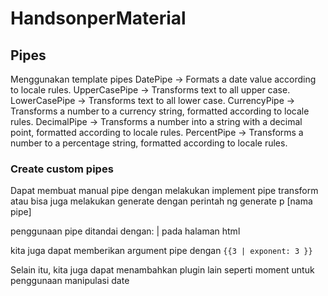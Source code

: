 # HandsonperMaterial

## Pipes

Menggunakan template pipes
DatePipe -> Formats a date value according to locale rules.
UpperCasePipe -> Transforms text to all upper case.
LowerCasePipe -> Transforms text to all lower case.
CurrencyPipe -> Transforms a number to a currency string, formatted according to locale rules.
DecimalPipe -> Transforms a number into a string with a decimal point, formatted according to locale rules.
PercentPipe -> Transforms a number to a percentage string, formatted according to locale rules.

### Create custom pipes

Dapat membuat manual pipe dengan melakukan implement pipe transform atau bisa juga melakukan generate dengan perintah
ng generate p [nama pipe]

penggunaan pipe ditandai dengan: | pada halaman html

kita juga dapat memberikan argument pipe dengan `{{3 | exponent: 3 }}`

Selain itu, kita juga dapat menambahkan plugin lain seperti moment untuk penggunaan manipulasi date
